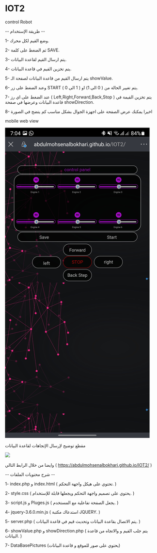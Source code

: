 # IOT2
 control Robot


-- طريقة الإستخدام --


1- وضع القيم لكل محرك.


2- ثم الضغط على كلمة SAVE.


3- يتم ارسال القيم لقاعدة البيانات.


4- يتم تخزين القيم في قاعدة البيانات.


5- يتم ارسال القيم من قاعدة البيانات لصفحة الـ showValue.


6- وعند الضغط على زر START يتم تغيير الحالة من ( 0 الى 1) او ( 1 الى 0 ).


7- عند الضغط على اي رز ( Left,Right,Forward,Back,Stop ) يتم تخزين القيمة في قاعدة البيانات وعرضها في صفحة showDirection.


8- اخيرا يمكنك عرض الصفحة على اجهزة الجوال بشكل مناسب كم يتضح في الصورة


mobile web view


![](DataBasePictures/mobileWebView.jpg)


مقطع توضيح لإرسال الإتجاهات لقاعدة البيانات


![](DataBasePictures/video.gif)


وايضا من خلال الرابط التالي ( https://abdulmohsenalbokhari.github.io/IOT2/ )


-- شرح محتويات الملفات --


1- index.php و index.html ( تحتوي على هيكل واجهة التحكم. )


2- style.css ( يحتوي على تصميم واجهة التحكم ويجعلها قابلة للإستخدام. )


3- script.js و Pluges.js ( يجعل الصفحة تفاعلية مع المستخدم. )


4- jquery-3.6.0.min.js ( استدعاك مكتبة JQUERY. )


5- server.php ( يتم الاتصال بقاعدة البيانات وتحديث قيم في قاعدة البيانات. )


6- showValue.php و showDirection.php ( يتم جلب القيم و والاتجاه من قاعدة البيانات. )

7- DataBasePictures (يحتوي على صور للموقع و قاعدة البيانات)